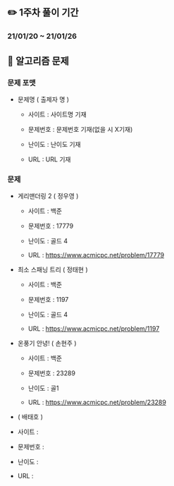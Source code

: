 ## ✏️ 1주차 풀이 기간

### 21/01/20 ~ 21/01/26

## 📒 알고리즘 문제

### 문제 포맷

- 문제명 ( 출제자 명 )

  - 사이트 : 사이트명 기재

  - 문제번호 : 문제번호 기재(없을 시 X기재)

  - 난이도 : 난이도 기재

  - URL : URL 기재

### 문제

- 게리맨더링 2 ( 정우영 )

  - 사이트 : 백준

  - 문제번호 : 17779

  - 난이도 : 골드 4

  - URL : https://www.acmicpc.net/problem/17779

- 최소 스패닝 트리 ( 정태현 )

  - 사이트 : 백준

  - 문제번호 : 1197

  - 난이도 : 골드 4

  - URL : https://www.acmicpc.net/problem/1197

- 온풍기 안녕! ( 손현주 )

  - 사이트 : 백준

  - 문제번호 : 23289

  - 난이도 : 골1

  - URL : https://www.acmicpc.net/problem/23289

- ( 배태호 )

- 사이트 :
- 문제번호 :
- 난이도 :
- URL :
